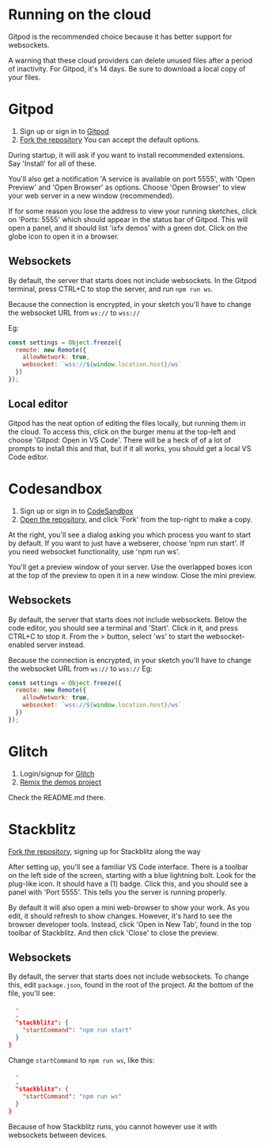 # Running on the cloud

Gitpod is the recommended choice because it has better support for websockets.

A warning that these cloud providers can delete unused files after a period of inactivity. For Gitpod, it's 14 days. Be sure to download a local copy of your files.

# Gitpod

1. Sign up or sign in to [Gitpod](https://gitpod.io)
2. [Fork the repository](https://gitpod.io/#https://github.com/ClintH/ixfx-demos-npm) You can accept the default options. 

During startup, it will ask if you want to install recommended extensions. Say 'Install' for all of these.

You'll also get a notification 'A service is available on port 5555', with 'Open Preview' and 'Open Browser' as options. Choose 'Open Browser' to view your web server in a new window (recommended).

If for some reason you lose the address to view your running sketches, click on 'Ports: 5555' which should appear in the status bar of Gitpod. This will open a panel, and it should list 'ixfx demos' with a green dot. Click on the globe icon to open it in a browser.

## Websockets

By default, the server that starts does not include websockets. In the Gitpod terminal, press CTRL+C to stop the server, and run `npm run ws`.

Because the connection is encrypted, in your sketch you'll have to change the websocket URL from `ws://` to `wss://`

Eg:

```js
const settings = Object.freeze({
  remote: new Remote({
    allowNetwork: true,
    websocket: `wss://${window.location.host}/ws`
  })
});
```

## Local editor

Gitpod has the neat option of editing the files locally, but running them in the cloud. To access this, click on the burger menu at the top-left and choose 'Gitpod: Open in VS Code'. There will be a heck of of a lot of prompts to install this and that, but if it all works, you should get a local VS Code editor.

# Codesandbox

1. Sign up or sign in to [CodeSandbox](https://codesandbox.io/)
2. [Open the repository](https://githubbox.com/clinth/ixfx-demos-npm), and click 'Fork' from the top-right to make a copy.

At the right, you'll see a dialog asking you which process you want to start by default. If you want to just have a webserer, choose 'npm run start'. If you need websocket functionality, use 'npm run ws'.

You'll get a preview window of your server. Use the overlapped boxes icon at the top of the preview to open it in a new window. Close the mini preview.

## Websockets

By default, the server that starts does not include websockets. Below the code editor, you should see a terminal and 'Start'. Click in it, and press CTRL+C to stop it. From the > button, select 'ws' to start the websocket-enabled server instead.

Because the connection is encrypted, in your sketch you'll have to change the websocket URL from `ws://` to `wss://`
Eg:

```js
const settings = Object.freeze({
  remote: new Remote({
    allowNetwork: true,
    websocket: `wss://${window.location.host}/ws`
  })
});
```

# Glitch

1. Login/signup for [Glitch](https://glitch.com)
2. [Remix the demos project](https://glitch.com/edit/#!/ixfx-demos)

Check the README.md there.

# Stackblitz

[Fork the repository](https://stackblitz.com/github/clinth/ixfx-demos-npm/), signing up for Stackblitz along the way

After setting up, you'll see a familiar VS Code interface. There is a toolbar on the left side of the screen, starting with a blue lightning bolt. Look for the plug-like icon. It should have a (1) badge. Click this, and you should see a panel with 'Port 5555'. This tells you the server is running properly.

By default it will also open a mini web-browser to show your work. As you edit, it should refresh to show changes. However, it's hard to see the browser developer tools.  Instead, click 'Open in New Tab', found in the top toolbar of Stackblitz. And then click 'Close' to close the preview.

## Websockets

By default, the server that starts does not include websockets. To change this, edit `package.json`, found in the root of the project. At the bottom of the file, you'll see:

```json
  .
  .
  "stackblitz": {
    "startCommand": "npm run start"
  }
}
```

Change `startCommand` to `npm run ws`, like this:
```json
  .
  .
  "stackblitz": {
    "startCommand": "npm run ws"
  }
}
```

Because of how Stackblitz runs, you cannot however use it with websockets between devices.